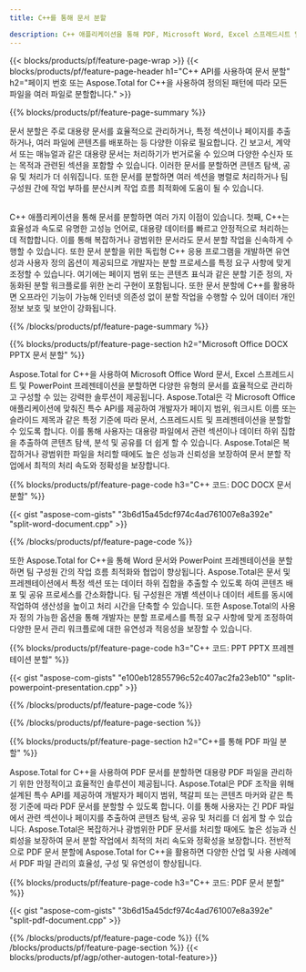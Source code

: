 ```yaml
---
title: C++를 통해 문서 분할 

description: C++ 애플리케이션을 통해 PDF, Microsoft Word, Excel 스프레드시트 및 PowerPoint 프레젠테이션을 분할하세요. 페이지 번호나 미리 정의된 패턴으로 문서를 분할합니다.
---
```


{{< blocks/products/pf/feature-page-wrap >}}
{{< blocks/products/pf/feature-page-header h1="C++ API를 사용하여 문서 분할" h2="페이지 번호 또는 Aspose.Total for C++을 사용하여 정의된 패턴에 따라 모든 파일을 여러 파일로 분할합니다." >}}

{{% blocks/products/pf/feature-page-summary %}}

문서 분할은 주로 대용량 문서를 효율적으로 관리하거나, 특정 섹션이나 페이지를 추출하거나, 여러 파일에 콘텐츠를 배포하는 등 다양한 이유로 필요합니다. 긴 보고서, 계약서 또는 매뉴얼과 같은 대용량 문서는 처리하기가 번거로울 수 있으며 다양한 수신자 또는 목적과 관련된 섹션을 포함할 수 있습니다. 이러한 문서를 분할하면 콘텐츠 탐색, 공유 및 처리가 더 쉬워집니다. 또한 문서를 분할하면 여러 섹션을 병렬로 처리하거나 팀 구성원 간에 작업 부하를 분산시켜 작업 흐름 최적화에 도움이 될 수 있습니다. <br /><br />

C++ 애플리케이션을 통해 문서를 분할하면 여러 가지 이점이 있습니다. 첫째, C++는 효율성과 속도로 유명한 고성능 언어로, 대용량 데이터를 빠르고 안정적으로 처리하는 데 적합합니다. 이를 통해 복잡하거나 광범위한 문서라도 문서 분할 작업을 신속하게 수행할 수 있습니다. 또한 문서 분할을 위한 독립형 C++ 응용 프로그램을 개발하면 유연성과 사용자 정의 옵션이 제공되므로 개발자는 분할 프로세스를 특정 요구 사항에 맞게 조정할 수 있습니다. 여기에는 페이지 범위 또는 콘텐츠 표식과 같은 분할 기준 정의, 자동화된 분할 워크플로를 위한 논리 구현이 포함됩니다. 또한 문서 분할에 C++를 활용하면 오프라인 기능이 가능해 인터넷 의존성 없이 분할 작업을 수행할 수 있어 데이터 개인 정보 보호 및 보안이 강화됩니다. 

{{% /blocks/products/pf/feature-page-summary  %}}

{{% blocks/products/pf/feature-page-section  h2="Microsoft Office DOCX PPTX 문서 분할" %}}

Aspose.Total for C++을 사용하여 Microsoft Office Word 문서, Excel 스프레드시트 및 PowerPoint 프레젠테이션을 분할하면 다양한 유형의 문서를 효율적으로 관리하고 구성할 수 있는 강력한 솔루션이 제공됩니다. Aspose.Total은 각 Microsoft Office 애플리케이션에 맞춰진 특수 API를 제공하여 개발자가 페이지 범위, 워크시트 이름 또는 슬라이드 제목과 같은 특정 기준에 따라 문서, 스프레드시트 및 프레젠테이션을 분할할 수 있도록 합니다. 이를 통해 사용자는 대용량 파일에서 관련 섹션이나 데이터 하위 집합을 추출하여 콘텐츠 탐색, 분석 및 공유를 더 쉽게 할 수 있습니다. Aspose.Total은 복잡하거나 광범위한 파일을 처리할 때에도 높은 성능과 신뢰성을 보장하여 문서 분할 작업에서 최적의 처리 속도와 정확성을 보장합니다.

{{% blocks/products/pf/feature-page-code h3="C++ 코드: DOC DOCX 문서 분할" %}}

{{< gist "aspose-com-gists" "3b6d15a45dcf974c4ad761007e8a392e" "split-word-document.cpp" >}}

{{% /blocks/products/pf/feature-page-code  %}}

또한 Aspose.Total for C++을 통해 Word 문서와 PowerPoint 프레젠테이션을 분할하면 팀 구성원 간의 작업 흐름 최적화와 협업이 향상됩니다. Aspose.Total은 문서 및 프레젠테이션에서 특정 섹션 또는 데이터 하위 집합을 추출할 수 있도록 하여 콘텐츠 배포 및 공유 프로세스를 간소화합니다. 팀 구성원은 개별 섹션이나 데이터 세트를 동시에 작업하여 생산성을 높이고 처리 시간을 단축할 수 있습니다. 또한 Aspose.Total의 사용자 정의 가능한 옵션을 통해 개발자는 분할 프로세스를 특정 요구 사항에 맞게 조정하여 다양한 문서 관리 워크플로에 대한 유연성과 적응성을 보장할 수 있습니다.

{{% blocks/products/pf/feature-page-code h3="C++ 코드: PPT PPTX 프레젠테이션 분할" %}}

{{< gist "aspose-com-gists" "e100eb12855796c52c407ac2fa23eb10" "split-powerpoint-presentation.cpp" >}}

{{% /blocks/products/pf/feature-page-code  %}}

{{% /blocks/products/pf/feature-page-section %}}

{{% blocks/products/pf/feature-page-section  h2="C++를 통해 PDF 파일 분할" %}}

Aspose.Total for C++을 사용하여 PDF 문서를 분할하면 대용량 PDF 파일을 관리하기 위한 안정적이고 효율적인 솔루션이 제공됩니다. Aspose.Total은 PDF 조작을 위해 설계된 특수 API를 제공하여 개발자가 페이지 범위, 책갈피 또는 콘텐츠 마커와 같은 특정 기준에 따라 PDF 문서를 분할할 수 있도록 합니다. 이를 통해 사용자는 긴 PDF 파일에서 관련 섹션이나 페이지를 추출하여 콘텐츠 탐색, 공유 및 처리를 더 쉽게 할 수 있습니다. Aspose.Total은 복잡하거나 광범위한 PDF 문서를 처리할 때에도 높은 성능과 신뢰성을 보장하여 문서 분할 작업에서 최적의 처리 속도와 정확성을 보장합니다. 전반적으로 PDF 문서 분할에 Aspose.Total for C++을 활용하면 다양한 산업 및 사용 사례에서 PDF 파일 관리의 효율성, 구성 및 유연성이 향상됩니다.

{{% blocks/products/pf/feature-page-code h3="C++ 코드: PDF 문서 분할" %}}

{{< gist "aspose-com-gists" "3b6d15a45dcf974c4ad761007e8a392e" "split-pdf-document.cpp" >}}

{{% /blocks/products/pf/feature-page-code  %}}
{{% /blocks/products/pf/feature-page-section %}}
{{< blocks/products/pf/agp/other-autogen-total-feature>}}